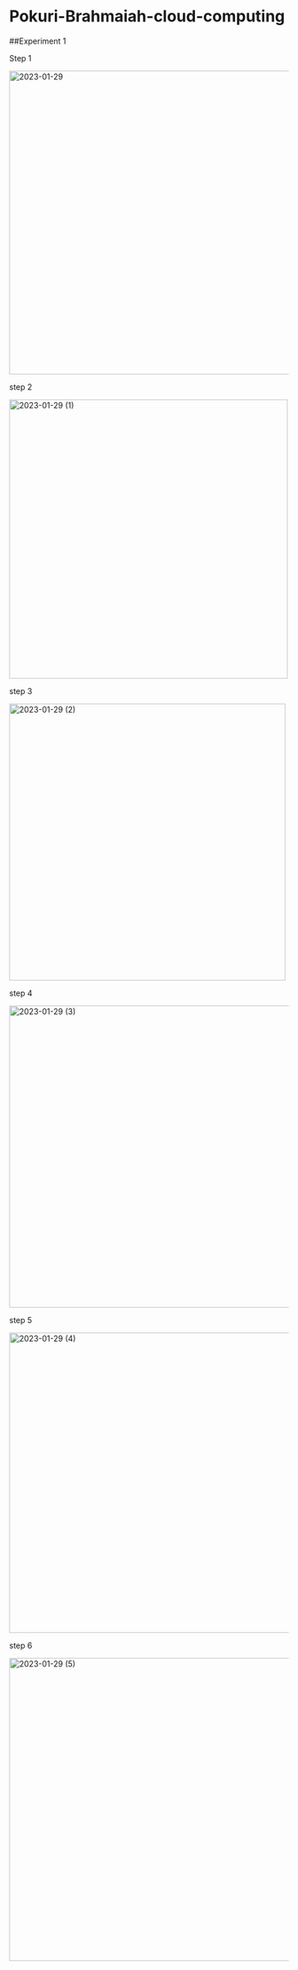 # Pokuri-Brahmaiah-cloud-computing
##Experiment 1

Step 1

<img width="546" alt="2023-01-29" src="https://user-images.githubusercontent.com/122426938/215327830-aff51165-2992-49b1-83e2-e8fee9a7f535.png">

step 2

<img width="502" alt="2023-01-29 (1)" src="https://user-images.githubusercontent.com/122426938/215327906-5127dda2-9d3e-4615-8d4b-9aa676a4c342.png">

step 3

<img width="498" alt="2023-01-29 (2)" src="https://user-images.githubusercontent.com/122426938/215327938-003f636f-ee0d-4fc7-a36e-5ac507847389.png">

step 4

<img width="543" alt="2023-01-29 (3)" src="https://user-images.githubusercontent.com/122426938/215327978-4cf3cf1c-49b1-49db-9eda-14002ac975f2.png">

step 5

<img width="540" alt="2023-01-29 (4)" src="https://user-images.githubusercontent.com/122426938/215328015-9127d0e2-f1d1-4279-b1a0-bf93981dc451.png">

step 6

<img width="545" alt="2023-01-29 (5)" src="https://user-images.githubusercontent.com/122426938/215328071-3d504e1d-bc03-4b43-9676-cef54b9161bd.png">
